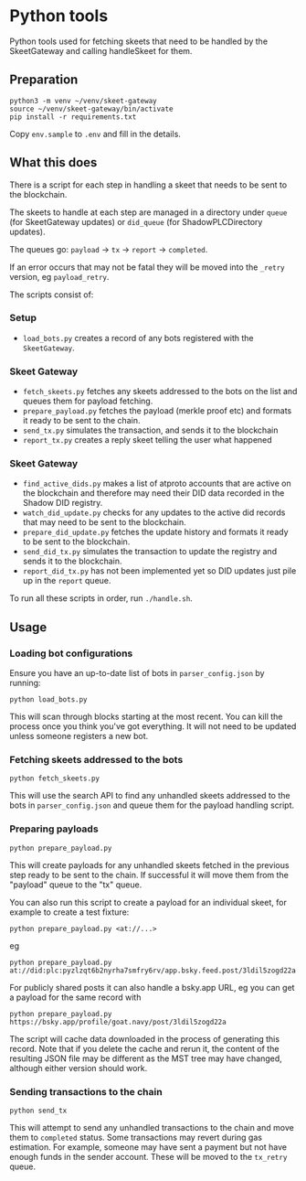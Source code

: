 # Python tools

Python tools used for fetching skeets that need to be handled by the SkeetGateway and calling handleSkeet for them.

## Preparation

```
python3 -m venv ~/venv/skeet-gateway
source ~/venv/skeet-gateway/bin/activate
pip install -r requirements.txt 
```

Copy `env.sample` to `.env` and fill in the details.

## What this does

There is a script for each step in handling a skeet that needs to be sent to the blockchain.

The skeets to handle at each step are managed in a directory under `queue` (for SkeetGateway updates) or `did_queue` (for ShadowPLCDirectory updates).

The queues go: `payload` -> `tx` -> `report` -> `completed`.

If an error occurs that may not be fatal they will be moved into the `_retry` version, eg `payload_retry`.

The scripts consist of:
 
### Setup

  * `load_bots.py` creates a record of any bots registered with the `SkeetGateway`.

### Skeet Gateway

  * `fetch_skeets.py` fetches any skeets addressed to the bots on the list and queues them for payload fetching.
  * `prepare_payload.py` fetches the payload (merkle proof etc) and formats it ready to be sent to the chain.
  * `send_tx.py` simulates the transaction, and sends it to the blockchain
  * `report_tx.py` creates a reply skeet telling the user what happened

### Skeet Gateway

  * `find_active_dids.py` makes a list of atproto accounts that are active on the blockchain and therefore may need their DID data recorded in the Shadow DID registry.
  * `watch_did_update.py` checks for any updates to the active did records that may need to be sent to the blockchain.
  * `prepare_did_update.py` fetches the update history and formats it ready to be sent to the blockchain.
  * `send_did_tx.py` simulates the transaction to update the registry and sends it to the blockchain.
  * `report_did_tx.py` has not been implemented yet so DID updates just pile up in the `report` queue.

To run all these scripts in order, run `./handle.sh`.


## Usage

### Loading bot configurations

Ensure you have an up-to-date list of bots in `parser_config.json` by running:

```
python load_bots.py
```

This will scan through blocks starting at the most recent. You can kill the process once you think you've got everything. It will not need to be updated unless someone registers a new bot.

### Fetching skeets addressed to the bots

```
python fetch_skeets.py
```

This will use the search API to find any unhandled skeets addressed to the bots in `parser_config.json` and queue them for the payload handling script.

### Preparing payloads

```
python prepare_payload.py
```

This will create payloads for any unhandled skeets fetched in the previous step ready to be sent to the chain. If successful it will move them from the "payload" queue to the "tx" queue.

You can also run this script to create a payload for an individual skeet, for example to create a test fixture:

```
python prepare_payload.py <at://...>
```
eg 

```
python prepare_payload.py at://did:plc:pyzlzqt6b2nyrha7smfry6rv/app.bsky.feed.post/3ldil5zogd22a
```

For publicly shared posts it can also handle a bsky.app URL, eg you can get a payload for the same record with

```
python prepare_payload.py https://bsky.app/profile/goat.navy/post/3ldil5zogd22a
```

The script will cache data downloaded in the process of generating this record. Note that if you delete the cache and rerun it, the content of the resulting JSON file may be different as the MST tree may have changed, although either version should work.

### Sending transactions to the chain

```
python send_tx
```

This will attempt to send any unhandled transactions to the chain and move them to `completed` status. Some transactions may revert during gas estimation. For example, someone may have sent a payment but not have enough funds in the sender account. These will be moved to the `tx_retry` queue.

